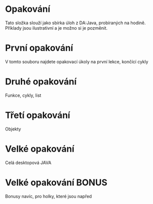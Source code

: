 Opakování
=========

Tato složka slouží jako sbírka úloh z DA:Java, probíraných na hodině. Příklady jsou ilustrativní a je možno si je pozměnit.

První opakování
===============

V tomto souboru najdete opakovací úkoly na první lekce, končící cykly

Druhé opakování
===============

Funkce, cykly, list

Třetí opakování
===============

Objekty

Velké opakování
===============

Celá desktopová JAVA

Velké opakování BONUS
=====================

Bonusy navíc, pro holky, které jsou napřed

